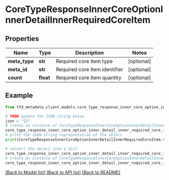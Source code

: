 # CoreTypeResponseInnerCoreOptionInnerDetailInnerRequiredCoreItem


## Properties

Name | Type | Description | Notes
------------ | ------------- | ------------- | -------------
**meta_type** | **str** | Required core item type | [optional] 
**meta_id** | **str** | Required core item identifier | [optional] 
**count** | **float** | Required core item quantity | [optional] 

## Example

```python
from tfd_metadata_client.models.core_type_response_inner_core_option_inner_detail_inner_required_core_item import CoreTypeResponseInnerCoreOptionInnerDetailInnerRequiredCoreItem

# TODO update the JSON string below
json = "{}"
# create an instance of CoreTypeResponseInnerCoreOptionInnerDetailInnerRequiredCoreItem from a JSON string
core_type_response_inner_core_option_inner_detail_inner_required_core_item_instance = CoreTypeResponseInnerCoreOptionInnerDetailInnerRequiredCoreItem.from_json(json)
# print the JSON string representation of the object
print(CoreTypeResponseInnerCoreOptionInnerDetailInnerRequiredCoreItem.to_json())

# convert the object into a dict
core_type_response_inner_core_option_inner_detail_inner_required_core_item_dict = core_type_response_inner_core_option_inner_detail_inner_required_core_item_instance.to_dict()
# create an instance of CoreTypeResponseInnerCoreOptionInnerDetailInnerRequiredCoreItem from a dict
core_type_response_inner_core_option_inner_detail_inner_required_core_item_from_dict = CoreTypeResponseInnerCoreOptionInnerDetailInnerRequiredCoreItem.from_dict(core_type_response_inner_core_option_inner_detail_inner_required_core_item_dict)
```
[[Back to Model list]](../README.md#documentation-for-models) [[Back to API list]](../README.md#documentation-for-api-endpoints) [[Back to README]](../README.md)



